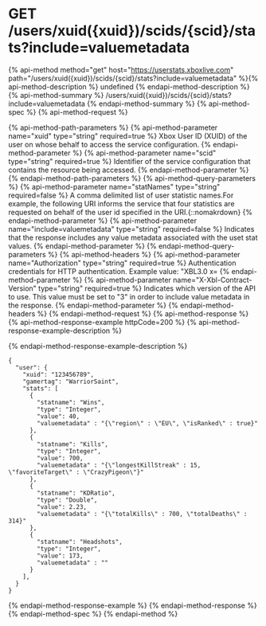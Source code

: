 # GET /users/xuid({xuid})/scids/{scid}/stats?include=valuemetadata

{% api-method method="get" host="https://userstats.xboxlive.com" path="/users/xuid({xuid})/scids/{scid}/stats?include=valuemetadata" %}{% api-method-description %}
undefined
{% endapi-method-description %}
{% api-method-summary %}
/users/xuid({xuid})/scids/{scid}/stats?include=valuemetadata
{% endapi-method-summary %}
{% api-method-spec %}
{% api-method-request %}

{% api-method-path-parameters %}
{% api-method-parameter name="xuid" type="string" required=true %}
Xbox User ID (XUID) of the user on whose behalf to access the service configuration.
{% endapi-method-parameter %}
{% api-method-parameter name="scid" type="string" required=true %}
Identifier of the service configuration that contains the resource being accessed.
{% endapi-method-parameter %}
{% endapi-method-path-parameters %}
{% api-method-query-parameters %}
{% api-method-parameter name="statNames" type="string" required=false %}
A comma delimited list of user statistic names.For example, the following URI informs the service that four statistics are requested on behalf of the user id specified in the URI.{::nomakrdown}
{% endapi-method-parameter %}
{% api-method-parameter name="include=valuemetadata" type="string" required=false %}
Indicates that the response includes any value metadata associated with the uset stat values.
{% endapi-method-parameter %}
{% endapi-method-query-parameters %}
{% api-method-headers %}
{% api-method-parameter name="Authorization" type="string" required=true %}
Authentication credentials for HTTP authentication. Example value: "XBL3.0 x=
{% endapi-method-parameter %}
{% api-method-parameter name="X-Xbl-Contract-Version" type="string" required=true %}
Indicates which version of the API to use. This value must be set to "3" in order to include value metadata in the response.
{% endapi-method-parameter %}
{% endapi-method-headers %}
{% endapi-method-request %}
{% api-method-response %}
{% api-method-response-example httpCode=200 %}
{% api-method-response-example-description %}

{% endapi-method-response-example-description %}

```text
{
  "user": {
    "xuid": "123456789",
    "gamertag": "WarriorSaint",
    "stats": [
      {
        "statname": "Wins",
        "type": "Integer",
        "value": 40,
        "valuemetadata" : "{\"region\" : \"EU\", \"isRanked\" : true}"
      },
      {
        "statname": "Kills",
        "type": "Integer",
        "value": 700,
        "valuemetadata" : "{\"longestKillStreak" : 15, \"favoriteTarget\" : \"CrazyPigeon\"}"
      },
      {
        "statname": "KDRatio",
        "type": "Double",
        "value": 2.23,
        "valuemetadata" : "{\"totalKills\" : 700, \"totalDeaths\" : 314}"
      },
      {
        "statname": "Headshots",
        "type": "Integer",
        "value": 173,
        "valuemetadata" : ""
      }
    ],
  }
}
```
{% endapi-method-response-example %}
{% endapi-method-response %}
{% endapi-method-spec %}
{% endapi-method %}
